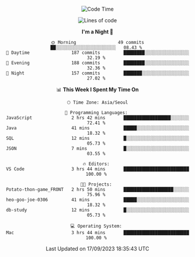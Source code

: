 <div align=center>
 
<!--START_SECTION:waka-->
![Code Time](http://img.shields.io/badge/Code%20Time-277%20hrs%204%20mins-blue)

![Lines of code](https://img.shields.io/badge/From%20Hello%20World%20I%27ve%20Written-3.1%20million%20lines%20of%20code-blue)

**I'm a Night 🦉** 

```text
🌞 Morning                49 commits          ██░░░░░░░░░░░░░░░░░░░░░░░   08.43 % 
🌆 Daytime                187 commits         ████████░░░░░░░░░░░░░░░░░   32.19 % 
🌃 Evening                188 commits         ████████░░░░░░░░░░░░░░░░░   32.36 % 
🌙 Night                  157 commits         ███████░░░░░░░░░░░░░░░░░░   27.02 % 
```


📊 **This Week I Spent My Time On** 

```text
🕑︎ Time Zone: Asia/Seoul

💬 Programming Languages: 
JavaScript               2 hrs 42 mins       ██████████████████░░░░░░░   72.41 % 
Java                     41 mins             █████░░░░░░░░░░░░░░░░░░░░   18.32 % 
SQL                      12 mins             █░░░░░░░░░░░░░░░░░░░░░░░░   05.73 % 
JSON                     7 mins              █░░░░░░░░░░░░░░░░░░░░░░░░   03.55 % 

🔥 Editors: 
VS Code                  3 hrs 44 mins       █████████████████████████   100.00 % 

🐱‍💻 Projects: 
Potato-thon-game_FRONT   2 hrs 50 mins       ███████████████████░░░░░░   75.96 % 
heo-goo-joe-0306         41 mins             █████░░░░░░░░░░░░░░░░░░░░   18.32 % 
db-study                 12 mins             █░░░░░░░░░░░░░░░░░░░░░░░░   05.73 % 

💻 Operating System: 
Mac                      3 hrs 44 mins       █████████████████████████   100.00 % 
```


 Last Updated on 17/09/2023 18:35:43 UTC
<!--END_SECTION:waka-->
 </div>
